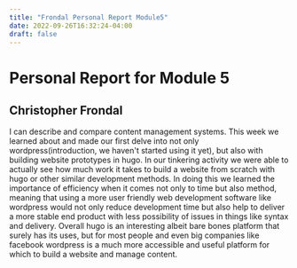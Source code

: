 ```yaml
---
title: "Frondal Personal Report Module5"
date: 2022-09-26T16:32:24-04:00
draft: false
---
```

# Personal Report for Module 5
## Christopher Frondal
 I can describe and compare content management systems. This week we learned about and made our first delve into not only wordpress(introduction, we haven't started using it yet), but also with building website prototypes in hugo. In our tinkering activity we were able to actually see how much work it takes to build a website from scratch with hugo or other similar development methods. In doing this we learned the importance of efficiency when it comes not only to time but also method, meaning that using a more user friendly web development software like wordpress would not only reduce development time but also help to deliver a more stable end product with less possibility of issues in things like syntax and delivery. 
 Overall hugo is an interesting albeit bare bones platform that surely has its uses, but for most people and even big companies like facebook wordpress is a much more accessible and useful platform for which to build a website and manage content.
